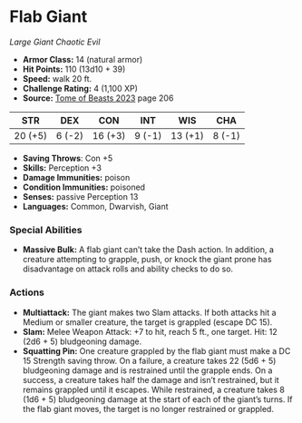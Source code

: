 # Flab Giant

*Large* *Giant* *Chaotic Evil*

- **Armor Class:** 14 (natural armor)
- **Hit Points:** 110 (13d10 + 39)
- **Speed:** walk 20 ft.
- **Challenge Rating:** 4 (1,100 XP)
- **Source:** [Tome of Beasts 2023](https://koboldpress.com/kpstore/product/tome-of-beasts-1-2023-edition/) page 206

| STR | DEX | CON | INT | WIS | CHA |
| --- | --- | --- | --- | --- | --- |
| 20 (+5) | 6 (-2) | 16 (+3) | 9 (-1) | 13 (+1) | 8 (-1) |

- **Saving Throws**: Con +5
- **Skills:** Perception +3
- **Damage Immunities:** poison
- **Condition Immunities:** poisoned
- **Senses:** passive Perception 13
- **Languages:** Common, Dwarvish, Giant

### Special Abilities

- **Massive Bulk:** A flab giant can’t take the Dash action. In addition, a creature attempting to grapple, push, or knock the giant prone has disadvantage on attack rolls and ability checks to do so.

### Actions

- **Multiattack:** The giant makes two Slam attacks. If both attacks hit a Medium or smaller creature, the target is grappled (escape DC 15).
- **Slam:** Melee Weapon Attack: +7 to hit, reach 5 ft., one target. Hit: 12 (2d6 + 5) bludgeoning damage.
- **Squatting Pin:** One creature grappled by the flab giant must make a DC 15 Strength saving throw. On a failure, a creature takes 22 (5d6 + 5) bludgeoning damage and is restrained until the grapple ends. On a success, a creature takes half the damage and isn’t restrained, but it remains grappled until it escapes. While restrained, a creature takes 8 (1d6 + 5) bludgeoning damage at the start of each of the giant’s turns. If the flab giant moves, the target is no longer restrained or grappled.
